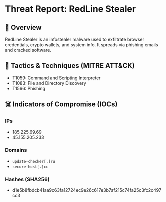 # Threat Report: RedLine Stealer

## 🧠 Overview
RedLine Stealer is an infostealer malware used to exfiltrate browser credentials, crypto wallets, and system info. It spreads via phishing emails and cracked software.

## 🎯 Tactics & Techniques (MITRE ATT&CK)
- T1059: Command and Scripting Interpreter
- T1083: File and Directory Discovery
- T1566: Phishing

## ☠️ Indicators of Compromise (IOCs)
### IPs
- 185.225.69.69
- 45.155.205.233

### Domains
- `update-checker[.]ru`
- `secure-host[.]cc`

### Hashes (SHA256)
- d1e5b8fbdcb41aa9c63fa12724ec9e26c617e3b7af215c74fa25c3fc2c497cc3
